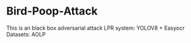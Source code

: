 # Bird-Poop-Attack
This is an black box adversarial attack
LPR system: YOLOV8 + Easyocr
Datasets: AOLP
